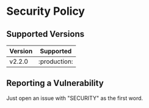 # Security Policy

## Supported Versions

| Version | Supported          |
| ------- | ------------------ |
| v2.2.0  | :production:       |

## Reporting a Vulnerability

Just open an issue with "SECURITY" as the first word.
